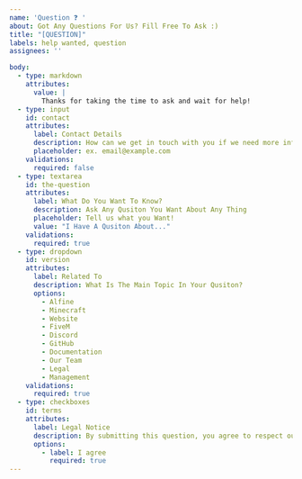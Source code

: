 ```yaml
---
name: 'Question ❓ '
about: Got Any Questions For Us? Fill Free To Ask :)
title: "[QUESTION]"
labels: help wanted, question
assignees: ''

body:
  - type: markdown
    attributes:
      value: |
        Thanks for taking the time to ask and wait for help!
  - type: input
    id: contact
    attributes:
      label: Contact Details
      description: How can we get in touch with you if we need more info?
      placeholder: ex. email@example.com
    validations:
      required: false
  - type: textarea
    id: the-question
    attributes:
      label: What Do You Want To Know?
      description: Ask Any Qusiton You Want About Any Thing
      placeholder: Tell us what you Want!
      value: "I Have A Qusiton About..."
    validations:
      required: true
  - type: dropdown
    id: version
    attributes:
      label: Related To
      description: What Is The Main Topic In Your Qusiton?
      options:
        - Alfine
        - Minecraft
        - Website
        - FiveM
        - Discord
        - GitHub
        - Documentation
        - Our Team
        - Legal
        - Management
    validations:
      required: true
  - type: checkboxes
    id: terms
    attributes:
      label: Legal Notice
      description: By submitting this question, you agree to respect our team and the given decision about your question, you also understand that all the information                    that is given to you isn't legally accurate.
      options:
        - label: I agree
          required: true
---
```


